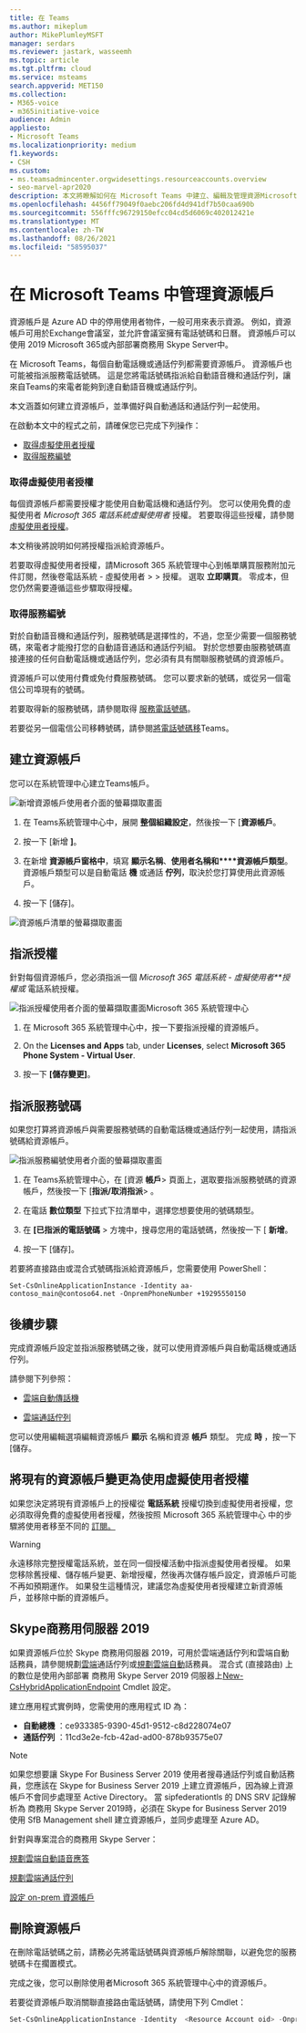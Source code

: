 ```yaml
---
title: 在 Teams
ms.author: mikeplum
author: MikePlumleyMSFT
manager: serdars
ms.reviewer: jastark, wasseemh
ms.topic: article
ms.tgt.pltfrm: cloud
ms.service: msteams
search.appverid: MET150
ms.collection:
- M365-voice
- m365initiative-voice
audience: Admin
appliesto:
- Microsoft Teams
ms.localizationpriority: medium
f1.keywords:
- CSH
ms.custom:
- ms.teamsadmincenter.orgwidesettings.resourceaccounts.overview
- seo-marvel-apr2020
description: 本文將瞭解如何在 Microsoft Teams 中建立、編輯及管理資源Microsoft Teams。
ms.openlocfilehash: 4456ff79049f0aebc206fd4d941df7b50caa690b
ms.sourcegitcommit: 556fffc96729150efcc04cd5d6069c402012421e
ms.translationtype: MT
ms.contentlocale: zh-TW
ms.lasthandoff: 08/26/2021
ms.locfileid: "58595037"
---
```

# <a name="manage-resource-accounts-in-microsoft-teams"></a>在 Microsoft Teams 中管理資源帳戶

資源帳戶是 Azure AD 中的停用使用者物件，一般可用來表示資源。 例如，資源帳戶可用於Exchange會議室，並允許會議室擁有電話號碼和日曆。 資源帳戶可以使用 2019 Microsoft 365或內部部署商務用 Skype Server中。

在 Microsoft Teams，每個自動電話機或通話佇列都需要資源帳戶。 資源帳戶也可能被指派服務電話號碼。 這是您將電話號碼指派給自動語音機和通話佇列，讓來自Teams的來電者能夠到達自動語音機或通話佇列。

本文涵蓋如何建立資源帳戶，並準備好與自動通話和通話佇列一起使用。

在啟動本文中的程式之前，請確保您已完成下列操作：

- [取得虛擬使用者授權](#obtain-virtual-user-licenses)
- [取得服務編號](#obtain-service-numbers)

### <a name="obtain-virtual-user-licenses"></a>取得虛擬使用者授權

每個資源帳戶都需要授權才能使用自動電話機和通話佇列。 您可以使用免費的虛擬使用者 *Microsoft 365 電話系統虛擬使用者* 授權。 若要取得這些授權，請參閱 [虛擬使用者授權](teams-add-on-licensing/virtual-user.md)。

本文稍後將說明如何將授權指派給資源帳戶。

若要取得虛擬使用者授權，請Microsoft 365 系統管理中心到帳單購買服務附加元件訂閱，然後卷電話系統 - 虛擬使用者  >    >  授權。  選取 **立即購買**。 零成本，但您仍然需要遵循這些步驟取得授權。

### <a name="obtain-service-numbers"></a>取得服務編號

對於自動語音機和通話佇列，服務號碼是選擇性的，不過，您至少需要一個服務號碼，來電者才能撥打您的自動語音通話和通話佇列組。 對於您想要由服務號碼直接連接的任何自動電話機或通話佇列，您必須有具有關聯服務號碼的資源帳戶。

資源帳戶可以使用付費或免付費服務號碼。 您可以要求新的號碼，或從另一個電信公司埠現有的號碼。

若要取得新的服務號碼，請參閱取得 [服務電話號碼](getting-service-phone-numbers.md)。

若要從另一個電信公司移轉號碼，請參閱[將電話號碼移](phone-number-calling-plans/transfer-phone-numbers-to-teams.md)Teams。

## <a name="create-a-resource-account"></a>建立資源帳戶

您可以在系統管理中心建立Teams帳戶。

![新增資源帳戶使用者介面的螢幕擷取畫面](media/resource-account-add.png)

1. 在 Teams系統管理中心中，展開 **整個組織設定**，然後按一下 [**資源帳戶**。

2. 按一下 [新增 **]**。

3. 在新增 **資源帳戶窗格中**，填寫 **顯示名稱**、**使用者名稱和****資源帳戶類型**。 資源帳戶類型可以是自動電話 **機** 或通話 **佇列**，取決於您打算使用此資源帳戶。

4. 按一下 [儲存]。

![資源帳戶清單的螢幕擷取畫面](media/resource-accounts-page.png)

## <a name="assign-a-license"></a>指派授權

針對每個資源帳戶，您必須指派一個 *Microsoft 365 電話系統 - 虛擬使用者**授權或* 電話系統授權。

![指派授權使用者介面的螢幕擷取畫面Microsoft 365 系統管理中心](media/resource-account-assign-virtual-user-license.png)

1. 在 Microsoft 365 系統管理中心中，按一下要指派授權的資源帳戶。

2. On the **Licenses and Apps** tab, under **Licenses**, select **Microsoft 365 Phone System - Virtual User**.

3. 按一下 **[儲存變更]**。

## <a name="assign-a-service-number"></a>指派服務號碼

如果您打算將資源帳戶與需要服務號碼的自動電話機或通話佇列一起使用，請指派號碼給資源帳戶。

![指派服務編號使用者介面的螢幕擷取畫面](media/resource-account-assign-phone-number.png)

1. 在 Teams系統管理中心，在 [資源 **帳戶**> 頁面上，選取要指派服務號碼的資源帳戶，然後按一下 [**指派/取消指派**> 。

2. 在電話 **數位類型** 下拉式下拉清單中，選擇您想要使用的號碼類型。

3. 在 **[已指派的電話號碼** > 方塊中，搜尋您用的電話號碼，然後按一下 [ **新增**。

4. 按一下 [儲存]。


若要將直接路由或混合式號碼指派給資源帳戶，您需要使用 PowerShell：

`Set-CsOnlineApplicationInstance -Identity aa-contoso_main@contoso64.net -OnpremPhoneNumber +19295550150`

## <a name="next-steps"></a>後續步驟

完成資源帳戶設定並指派服務號碼之後，就可以使用資源帳戶與自動電話機或通話佇列。

請參閱下列參照：

 - [雲端自動傳話機](create-a-phone-system-auto-attendant.md)

 - [雲端通話佇列](create-a-phone-system-call-queue.md)

您可以使用編輯選項編輯資源帳戶 **顯示** 名稱和資源 **帳戶** 類型。 完成 **時** ，按一下 [儲存。

## <a name="change-an-existing-resource-account-to-use-a-virtual-user-license"></a>將現有的資源帳戶變更為使用虛擬使用者授權

如果您決定將現有資源帳戶上的授權從 **電話系統** 授權切換到虛擬使用者授權，您必須取得免費的虛擬使用者授權，然後按照 Microsoft 365 系統管理中心 中的步驟將使用者移至不同的 [訂閱。](/microsoft-365/admin/manage/assign-licenses-to-users#move-users-to-a-different-subscription)

> [!WARNING]
> 永遠移除完整授權電話系統，並在同一個授權活動中指派虛擬使用者授權。 如果您移除舊授權、儲存帳戶變更、新增授權，然後再次儲存帳戶設定，資源帳戶可能不再如預期運作。 如果發生這種情況，建議您為虛擬使用者授權建立新資源帳戶，並移除中斷的資源帳戶。

## <a name="skype-for-business-server-2019"></a>Skype商務用伺服器 2019

如果資源帳戶位於 Skype 商務用伺服器 2019，可用於雲端通話佇列和雲端自動話務員，請參閱規劃[雲端](/SkypeforBusiness/hybrid/plan-call-queue)通話佇列或[規劃雲端自動](/SkypeForBusiness/hybrid/plan-cloud-auto-attendant)話務員。 混合式 (直接路由) 上的數位是使用內部部署 商務用 Skype Server 2019 伺服器上[New-CsHybridApplicationEndpoint](/powershell/module/skype/new-cshybridapplicationendpoint) Cmdlet 設定。

建立應用程式實例時，您需使用的應用程式 ID 為：

- **自動總機** ：ce933385-9390-45d1-9512-c8d228074e07
- **通話佇列** ：11cd3e2e-fcb-42ad-ad00-878b93575e07

> [!NOTE]
> 如果您想要讓 Skype For Business Server 2019 使用者搜尋通話佇列或自動話務員，您應該在 Skype for Business Server 2019 上建立資源帳戶，因為線上資源帳戶不會同步處理至 Active Directory。 當 sipfederationtls 的 DNS SRV 記錄解析為 商務用 Skype Server 2019時，必須在 Skype for Business Server 2019 使用 SfB Management shell 建立資源帳戶，並同步處理至 Azure AD。

針對與專案混合的商務用 Skype Server：

   [規劃雲端自動語音應答](/SkypeForBusiness/hybrid/plan-cloud-auto-attendant)
  
   [規劃雲端通話佇列](/SkypeforBusiness/hybrid/plan-call-queue)
   
   [設定 on-prem 資源帳戶](/SkypeForBusiness/hybrid/configure-onprem-ra)


## <a name="delete-a-resource-account"></a>刪除資源帳戶

在刪除電話號碼之前，請務必先將電話號碼與資源帳戶解除關聯，以避免您的服務號碼卡在擱置模式。

完成之後，您可以刪除使用者Microsoft 365 系統管理中心中的資源帳戶。

若要從資源帳戶取消關聯直接路由電話號碼，請使用下列 Cmdlet：

```powershell
Set-CsOnlineApplicationInstance -Identity  <Resource Account oid> -OnpremPhoneNumber ""
```